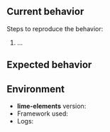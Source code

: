 ## Current behavior

<!-- Describe how the issue manifests. Please add screenshots when possible. -->

Steps to reproduce the behavior:
1. …

## Expected behavior

<!-- Describe what the desired behavior would be. -->

## Environment

- **lime-elements** version: <!-- Version set in package.json -->
- Framework used: <!-- The framework or similar used to consume lime-elements (Angular, StencilJS, Polymer) -->
- Logs: <!-- any relevant logs or error messages -->
